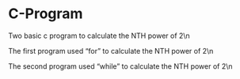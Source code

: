# C-Program
Two basic c program to calculate the NTH power of 2\n

The first program used “for” to calculate the NTH power of 2\n

The second program used “while” to calculate the NTH power of 2\n
